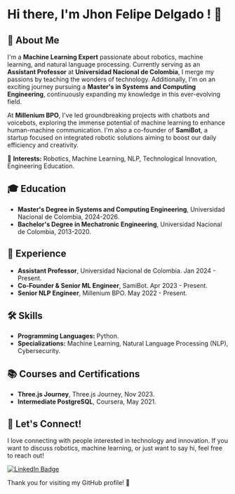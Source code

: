 # Hi there, I'm Jhon Felipe Delgado ! 👋

## 🚀 About Me
I'm a **Machine Learning Expert** passionate about robotics, machine learning, and natural language processing. Currently serving as an **Assistant Professor** at **Universidad Nacional de Colombia**, I merge my passions by teaching the wonders of technology. Additionally, I'm on an exciting journey pursuing a **Master's in Systems and Computing Engineering**, continuously expanding my knowledge in this ever-evolving field.

At **Millenium BPO**, I've led groundbreaking projects with chatbots and voicebots, exploring the immense potential of machine learning to enhance human-machine communication. I'm also a co-founder of **SamiBot**, a startup focused on integrated robotic solutions aiming to boost our daily efficiency and creativity.

🌱 **Interests:** Robotics, Machine Learning, NLP, Technological Innovation, Engineering Education.

## 🎓 Education
- **Master's Degree in Systems and Computing Engineering**, Universidad Nacional de Colombia, 2024-2026.
- **Bachelor's Degree in Mechatronic Engineering**, Universidad Nacional de Colombia, 2013-2020.

## 💼 Experience
- **Assistant Professor**, Universidad Nacional de Colombia. Jan 2024 - Present.
- **Co-Founder & Senior ML Engineer**, SamiBot. Apr 2023 - Present.
- **Senior NLP Engineer**, Millenium BPO. May 2022 - Present.

## 🛠 Skills
- **Programming Languages:** Python.
- **Specializations:** Machine Learning, Natural Language Processing (NLP), Cybersecurity.

## 📚 Courses and Certifications
- **Three.js Journey**, Three.js Journey, Nov 2023.
- **Intermediate PostgreSQL**, Coursera, May 2021.

## 💬 Let's Connect!
I love connecting with people interested in technology and innovation. If you want to discuss robotics, machine learning, or just want to say hi, feel free to reach out!

[![LinkedIn Badge](https://img.shields.io/badge/-Jhon_Felipe_Delgado_Salazar-blue?style=flat-square&logo=Linkedin&logoColor=white&link=https://www.linkedin.com/in/jhon-felipe-delgado-salazar-732427161)](https://www.linkedin.com/in/jhon-felipe-delgado-salazar-732427161)

Thank you for visiting my GitHub profile! 🌟

